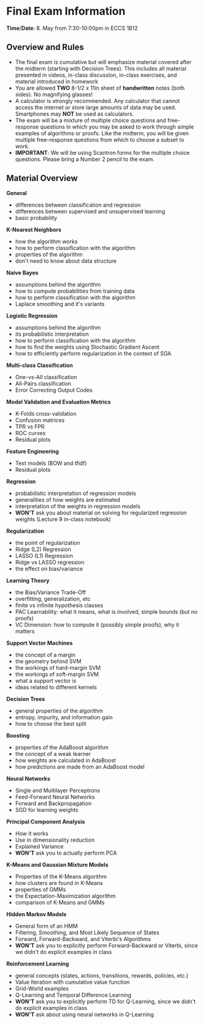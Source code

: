 Final Exam Information 
=

**Time**/**Date**: 8. May from 7:30-10:00pm in ECCS 1B12  

Overview and Rules  
--------
- The final exam is cumulative but will emphasize material covered after the midterm (starting with Decision Trees). This includes all material presented in videos, in-class discussion, in-class exercises, and material introduced in homework
- You are allowed **TWO** 8-1/2 x 11in sheet of **handwritten** notes (both sides).  No magnifying glasses! 
- A calculator is strongly recommended.   Any calculator that cannot access the internet or store large amounts of data may be used. Smartphones may **NOT** be used as calculators.
- The exam will be a mixture of multiple choice questions and free-response questions in which you may be asked to work through simple examples of algorithms or proofs.  Like the midterm, you will be given multiple free-response questions from which to choose a subset to work.  
- **IMPORTANT**: We will be using Scantron forms for the multiple choice questions.  Please bring a Number 2 pencil to the exam. 


Material Overview 
---

**General**
- differences between classification and regression 
- differences between supervised and unsupervised learning 
- basic probability 

**K-Nearest Neighbors**
- how the algorithm works 
- how to perform classification with the algorithm 
- properties of the algorithm 
- don't need to know about data structure

**Naive Bayes**
- assumptions behind the algorithm 
- how to compute probabilities from training data 
- how to perform classification with the algorithm 
- Laplace smoothing and it's variants 

**Logistic Regression**
- assumptions behind the algorithm 
- its probabilistic interpretation 
- how to perform classification with the algorithm 
- how to find the weights using Stochastic Gradient Ascent 
- how to efficiently perform regularization in the context of SGA 

**Multi-class Classification**
- One-vs-All classification 
- All-Pairs classification 
- Error Correcting Output Codes 

**Model Validation and Evaluation Metrics**
- K-Folds cross-validation 
- Confusion matrices
- TPR vs FPR 
- ROC curves 
- Residual plots 

**Feature Engineering** 
- Text models (BOW and tfidf)
- Residual plots 

**Regression**
- probabilistic interpretation of regression models 
- generalities of how weights are estimated 
- interpretation of the weights in regression models 
- **WON'T** ask you about material on solving for regularized regression weights (Lecture 9 in-class notebook)

**Regularization** 
- the point of regularization 
- Ridge (L2) Regression 
- LASSO (L1) Regression 
- Ridge vs LASSO regression 
- the effect on bias/variance 

**Learning Theory**
- the Bias/Variance Trade-Off
- overfitting, generalization, etc 
- finite vs infinite hypothesis classes 
- PAC Learnability: what it means, what is involved, simple bounds (but no proofs) 
- VC Dimension: how to compute it (possibly simple proofs), why it matters 

**Support Vector Machines** 
- the concept of a margin 
- the geometry behind SVM 
- the workings of hard-margin SVM 
- the workings of soft-margin SVM 
- what a support vector is 
- ideas related to different kernels 

**Decision Trees** 
- general properties of the algorithm 
- entropy, impurity, and information gain 
- how to choose the best split 

**Boosting**
- properties of the AdaBoost algorithm 
- the concept of a weak learner 
- how weights are calculated in AdaBoost 
- how predictions are made from an AdaBoost model 

**Neural Networks**
- Single and Multilayer Perceptrons
- Feed-Forward Neural Networks 
- Forward and Backpropagation 
- SGD for learning weights 

**Principal Component Analysis**
- How it works 
- Use in dimensionality reduction 
- Explained Variance 
- **WON'T** ask you to actually perform PCA 

**K-Means and Gaussian Mixture Models** 
- Properties of the K-Means algorithm 
- how clusters are found in K-Means 
- properties of GMMs
- the Expectation-Maximization algorithm 
- comparison of K-Means and GMMs

**Hidden Markov Models** 
- General form of an HMM 
- Filtering, Smoothing, and Most Likely Sequence of States
- Forward, Forward-Backward, and Viterbi's Algorithms 
- **WON'T** ask you to explicitly perform Forward-Backward or Viterbi, since we didn't do explicit examples in class

**Reinforcement Learning** 
- general concepts (states, actions, transitions, rewards, policies, etc.)
- Value Iteration with cumulative value function 
- Grid-World examples 
- Q-Learning and Temporal Difference Learning 
- **WON'T** ask you to explicitly perform TD for Q-Learning, since we didn't do explicit examples in class 
- **WON'T** ask about using neural networks in Q-Learning 














